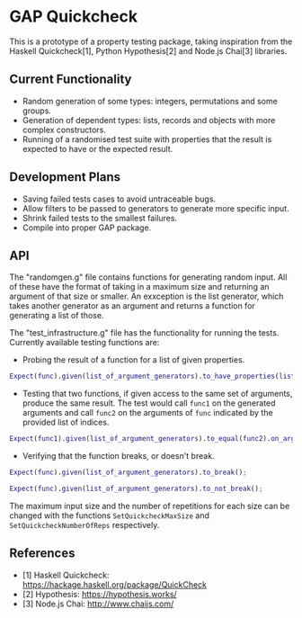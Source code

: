 # GAP Quickcheck
This is a prototype of a property testing package, taking inspiration from the Haskell 
Quickcheck[1], Python Hypothesis[2] and Node.js Chai[3] libraries.

## Current Functionality

- Random generation of some types: integers, permutations and some groups.
- Generation of dependent types: lists, records and objects with more complex constructors.
- Running of a randomised test suite with properties that the result is expected to have or the
expected result.

## Development Plans

- Saving failed tests cases to avoid untraceable bugs.
- Allow filters to be passed to generators to generate more specific input.
- Shrink failed tests to the smallest failures.
- Compile into proper GAP package.

## API
The "randomgen.g" file contains functions for generating random input. All of these have the format of taking in a maximum size and returning an argument of that size or smaller. An exxception is the list generator, which takes another generator as an argument and returns a function for generating a list of those.

The "test_infrastructure.g" file has the functionality for running the tests. Currently available
testing functions are:

- Probing the result of a function for a list of given properties.

```gap
Expect(func).given(list_of_argument_generators).to_have_properties(list_of_expected_properties);
```

- Testing that two functions, if given access to the same set of arguments, produce the same
result. The test would call `func1` on the generated arguments and call `func2` on the 
arguments of `func` indicated by the provided list of indices.

```gap
Expect(func1).given(list_of_argument_generators).to_equal(func2).on_arguments(list_of_indices);
```

- Verifying that the function breaks, or doesn't break.
```gap
Expect(func).given(list_of_argument_generators).to_break();
```
```gap
Expect(func).given(list_of_argument_generators).to_not_break();
```

The maximum input size and the number of repetitions for each size can be changed with the functions `SetQuickcheckMaxSize` and `SetQuickcheckNumberOfReps` respectively.

## References

- [1] Haskell Quickcheck: https://hackage.haskell.org/package/QuickCheck
- [2] Hypothesis: https://hypothesis.works/
- [3] Node.js Chai: http://www.chaijs.com/
